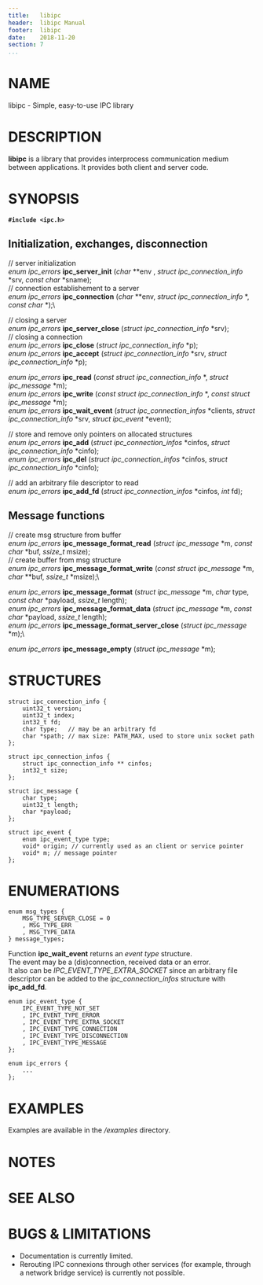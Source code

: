 ```yaml
---
title:   libipc
header:  libipc Manual
footer:  libipc
date:    2018-11-20
section: 7
...
```


# NAME

libipc - Simple, easy-to-use IPC library

# DESCRIPTION

**libipc** is a library that provides interprocess communication medium between applications.
It provides both client and server code.

# SYNOPSIS

**`#include <ipc.h>`**

## Initialization, exchanges, disconnection

// server initialization\
*enum ipc_errors* **ipc_server_init**   (*char* \*\*env , *struct ipc_connection_info* \*srv, *const char* \*sname);\
// connection establishement to a server\
*enum ipc_errors* **ipc_connection**    (*char* \*\*env, *struct ipc_connection_info* \*, *const char* \*);\

// closing a server\
*enum ipc_errors* **ipc_server_close**  (*struct ipc_connection_info* \*srv);\
// closing a connection\
*enum ipc_errors* **ipc_close**         (*struct ipc_connection_info* \*p);\
*enum ipc_errors* **ipc_accept**        (*struct ipc_connection_info* \*srv, *struct ipc_connection_info* \*p);

*enum ipc_errors* **ipc_read**          (*const struct ipc_connection_info* \*, *struct ipc_message* \*m);\
*enum ipc_errors* **ipc_write**         (*const struct ipc_connection_info* \*, *const struct ipc_message* \*m);\
*enum ipc_errors* **ipc_wait_event**    (*struct ipc_connection_infos* \*clients, *struct ipc_connection_info* \*srv, *struct ipc_event* \*event);


// store and remove only pointers on allocated structures\
*enum ipc_errors* **ipc_add** (*struct ipc_connection_infos* \*cinfos, *struct ipc_connection_info* \*cinfo);\
*enum ipc_errors* **ipc_del** (*struct ipc_connection_infos* \*cinfos, *struct ipc_connection_info* \*cinfo);

// add an arbitrary file descriptor to read\
*enum ipc_errors* **ipc_add_fd** (*struct ipc_connection_infos* \*cinfos, *int* fd);


## Message functions

// create msg structure from buffer\
*enum ipc_errors* **ipc_message_format_read** (*struct ipc_message* \*m, *const char* \*buf, *ssize_t* msize);\
// create buffer from msg structure\
*enum ipc_errors* **ipc_message_format_write** (*const struct ipc_message* \*m, *char* \*\*buf, *ssize_t* \*msize);\

*enum ipc_errors* **ipc_message_format**              (*struct ipc_message* \*m, *char* type, *const char* \*payload, *ssize_t* length);\
*enum ipc_errors* **ipc_message_format_data**         (*struct ipc_message* \*m, *const char* \*payload, *ssize_t* length);\
*enum ipc_errors* **ipc_message_format_server_close** (*struct ipc_message* \*m);\

*enum ipc_errors* **ipc_message_empty** (*struct ipc_message* \*m);


# STRUCTURES

	struct ipc_connection_info {
		uint32_t version;
		uint32_t index;
		int32_t fd;
		char type;   // may be an arbitrary fd
		char *spath; // max size: PATH_MAX, used to store unix socket path
	};

	struct ipc_connection_infos {
		struct ipc_connection_info ** cinfos;
		int32_t size;
	};

	struct ipc_message {
		char type;
		uint32_t length;
		char *payload;
	};

	struct ipc_event {
		enum ipc_event_type type;
		void* origin; // currently used as an client or service pointer
		void* m; // message pointer
	};


# ENUMERATIONS

	enum msg_types {
		MSG_TYPE_SERVER_CLOSE = 0
		, MSG_TYPE_ERR
		, MSG_TYPE_DATA
	} message_types;

Function **ipc_wait_event** returns an *event type* structure.\
The event may be a (dis)connection, received data or an error.\
It also can be *IPC_EVENT_TYPE_EXTRA_SOCKET* since an arbitrary file descriptor can be added to the *ipc_connection_infos* structure with **ipc_add_fd**.

	enum ipc_event_type {
		IPC_EVENT_TYPE_NOT_SET
		, IPC_EVENT_TYPE_ERROR
		, IPC_EVENT_TYPE_EXTRA_SOCKET
		, IPC_EVENT_TYPE_CONNECTION
		, IPC_EVENT_TYPE_DISCONNECTION
		, IPC_EVENT_TYPE_MESSAGE
	};

	enum ipc_errors {
		...
	};


# EXAMPLES

Examples are available in the */examples* directory.

# NOTES

# SEE ALSO

# BUGS & LIMITATIONS

  - Documentation is currently limited.
  - Rerouting IPC connexions through other services (for example, through a network bridge service) is currently not possible.

